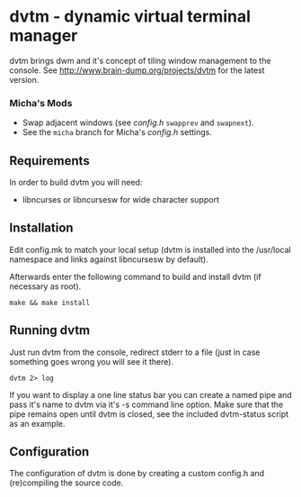dvtm - dynamic virtual terminal manager
=======================================

dvtm brings dwm and it's concept of tiling window management to 
the console. See http://www.brain-dump.org/projects/dvtm for
the latest version.

### Micha's Mods

* Swap adjacent windows (see *config.h* `swapprev` and `swapnext`).
* See the `micha` branch for Micha's *config.h* settings.

Requirements
------------
In order to build dvtm you will need:

 * libncurses or libncursesw for wide character support

Installation
------------
Edit config.mk to match your local setup (dvtm is installed into
the /usr/local namespace and links against libncursesw by default).

Afterwards enter the following command to build and install dvtm (if
necessary as root).

    make && make install

Running dvtm
------------
Just run dvtm from the console, redirect stderr to a file (just in
case something goes wrong you will see it there).

    dvtm 2> log

If you want to display a one line status bar you can create a named
pipe and pass it's name to dvtm via it's -s command line option.
Make sure that the pipe remains open until dvtm is closed, see the
included dvtm-status script as an example.

Configuration
-------------
The configuration of dvtm is done by creating a custom config.h
and (re)compiling the source code.
